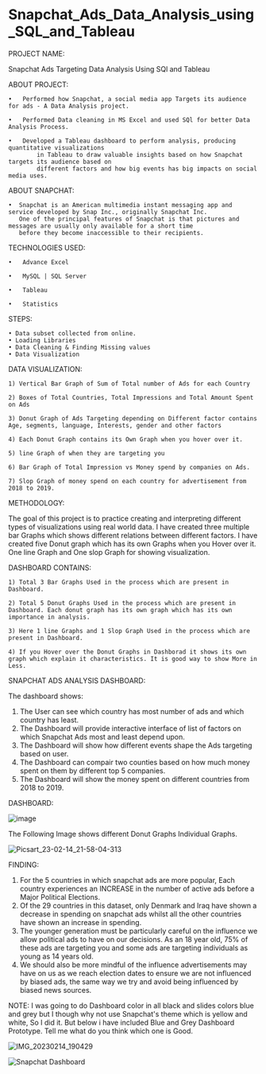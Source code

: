 # Snapchat_Ads_Data_Analysis_using_SQL_and_Tableau

PROJECT NAME:

Snapchat Ads Targeting Data Analysis Using SQl and Tableau


ABOUT PROJECT:

    •	Performed how Snapchat, a social media app Targets its audience for ads - A Data Analysis project.

    •	Performed Data cleaning in MS Excel and used SQl for better Data Analysis Process.

    •	Developed a Tableau dashboard to perform analysis, producing quantitative visualizations 
            in Tableau to draw valuable insights based on how Snapchat targets its audience based on 
            different factors and how big events has big impacts on social media uses.
            
ABOUT SNAPCHAT: 

    •  Snapchat is an American multimedia instant messaging app and service developed by Snap Inc., originally Snapchat Inc. 
       One of the principal features of Snapchat is that pictures and messages are usually only available for a short time 
       before they become inaccessible to their recipients.

TECHNOLOGIES USED:

    •	Advance Excel

    •	MySQL | SQL Server

    •	Tableau

    •	Statistics

STEPS:

    • Data subset collected from online.
    • Loading Libraries
    • Data Cleaning & Finding Missing values
    • Data Visualization
    
 
DATA VISUALIZATION:

    1) Vertical Bar Graph of Sum of Total number of Ads for each Country

    2) Boxes of Total Countries, Total Impressions and Total Amount Spent on Ads

    3) Donut Graph of Ads Targeting depending on Different factor contains Age, segments, language, Interests, gender and other factors

    4) Each Donut Graph contains its Own Graph when you hover over it.

    5) line Graph of when they are targeting you

    6) Bar Graph of Total Impression vs Money spend by companies on Ads.

    7) Slop Graph of money spend on each country for advertisement from 2018 to 2019.

METHODOLOGY:

The goal of this project is to practice creating and interpreting different types of visualizations using real world data. I have created three multiple bar Graphs 
which shows different relations between different factors. I have created five Donut graph which has its own Graphs when you Hover over it. One line Graph and One slop Graph for showing visualization.

DASHBOARD CONTAINS:

    1) Total 3 Bar Graphs Used in the process which are present in Dashboard.

    2) Total 5 Donut Graphs Used in the process which are present in Dashboard. Each donut graph has its own graph which has its own importance in analysis.

    3) Here 1 line Graphs and 1 Slop Graph Used in the process which are present in Dashboard.

    4) If you Hover over the Donut Graphs in Dashborad it shows its own graph which explain it characteristics. It is good way to show More in Less.

SNAPCHAT ADS ANALYSIS DASHBOARD:

The dashboard shows:

   1) The User can see which country has most number of ads and which country has least.
   2) The Dashboard will provide interactive interface of list of factors on which Snapchat Ads most and least depend upon.
   3) The Dashboard will show how different events shape the Ads targeting based on user.
   4) The Dashboard can compair two counties based on how much money spent on them by different top 5 companies.
   5) The Dashboard will show the money spent on different countries from 2018 to 2019.
 
DASHBOARD:

![image](https://user-images.githubusercontent.com/124501309/218797091-b8bd0b76-ecb1-4e91-b252-f0443d0ee245.png)

The Following Image shows different Donut Graphs Individual Graphs.

![Picsart_23-02-14_21-58-04-313](https://user-images.githubusercontent.com/124501309/218798135-f980689b-b073-4032-96e3-690e93396675.jpg)


FINDING:

1) For the 5 countries in which snapchat ads are more popular, Each country experiences an INCREASE 
   in the number of active ads before a Major Political Elections.
2) Of the 29 countries in this dataset, only Denmark and Iraq have shown a decrease in spending on snapchat 
   ads whilst all the other countries have shown an increase in spending.
3) The younger generation must be particularly careful on the influence we allow political ads to have on our decisions. 
   As an 18 year old, 75% of these ads are targeting you and some ads are targeting individuals as young as 14 years old.
4) We should also be more mindful of the influence advertisements may have on us as we reach election dates to ensure we 
   are not influenced by biased ads, the same way we try and avoid being influenced by biased news sources.




NOTE:
I was going to do Dashboard color in all black and slides colors blue and grey but I though why not use Snapchat's theme
which is yellow and white, So I did it. But below i have included Blue and Grey Dashboard Prototype. Tell me what 
do you think which one is Good. 

![IMG_20230214_190429](https://user-images.githubusercontent.com/124501309/218799963-e3355a53-36a7-4964-a32c-7fbcea9e3efa.jpg)

![Snapchat Dashboard](https://user-images.githubusercontent.com/124501309/218800979-ceb89d21-17c7-41f7-894b-d3e3bb67adf6.png)

